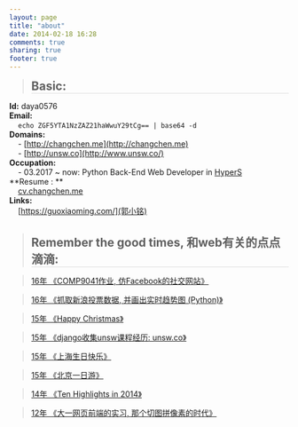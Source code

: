```yaml
---
layout: page
title: "about"
date: 2014-02-18 16:28
comments: true
sharing: true
footer: true
---
```


> <h2 style="border-bottom: 1px solid #ddd; position: relative; margin-bottom: 6px; margin-top: 0px"> Basic:</h2>
**Id:** daya0576    
**Email:**    
&nbsp;&nbsp;&nbsp;&nbsp;`echo ZGF5YTA1NzZAZ21haWwuY29tCg== | base64 -d`    
**Domains:**   
&nbsp;&nbsp;&nbsp;&nbsp;- [http://changchen.me](http://changchen.me)  
&nbsp;&nbsp;&nbsp;&nbsp;- [http://unsw.co](http://www.unsw.co/)   
**Occupation:**   
&nbsp;&nbsp;&nbsp;&nbsp;- 03.2017 ~ now: Python Back-End Web Developer in [HyperS](http://www.hypers.com/)   
**Resume <i class="fa fa-thumbs-o-up" aria-hidden="true"></i>: **    
&nbsp;&nbsp;&nbsp;&nbsp;[cv.changchen.me](http://changchen.me/love/resume_html/)   
**Links:**   
&nbsp;&nbsp;&nbsp;&nbsp;[https://guoxiaoming.com/](郭小铭)
<br>
<br>


> <h2 style="border-bottom: 1px solid #ddd; position: relative; margin-bottom: 6px; margin-top: 0px"> Remember the good times, 和web有关的点点滴滴:</h2>

> <a target='_blank' href="http://m.unsw.co">16年 《COMP9041作业, 仿Facebook的社交网站》</a>   

> <a target='_blank' href="http://changchen.me/blog/20151225/ten-highlight-in-2015/">16年 《抓取新浪投票数据, 并画出实时趋势图 (Python)》</a>   

> <a target='_blank' href="http://www.unsw.co/wings">15年 《Happy Christmas<i class="fa fa-tree"></i>》</a>   

> <a target='_blank' href="http://www.unsw.co">15年 《django收集unsw课程经历: unsw.co》</a>   

> <a target='_blank' href="http://changchen.me/love/Shanghai2015">15年 《上海生日快乐<i class="fa fa-birthday-cake"></i>》</a>    

> <a target='_blank' href="http://changchen.me/love/beijin/album/mobile.html">15年 《北京一日游<i class="fa fa-tripadvisor" aria-hidden="true"></i>》</a>   

> <a target='_blank' href="http://changchen.me/blog/20150106/ten-highlights-in-2014/">14年 《Ten Highlights in 2014》</a>    

> <a target='_blank' href="http://www.changchen.me/love/fresh/">12年 《大一网页前端的实习, 那个切图拼像素的时代》</a>    

<br><br>
